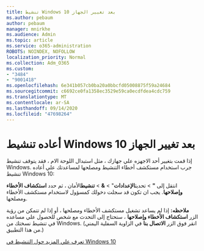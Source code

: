 ```yaml
---
title: تنشيط Windows 10 بعد تغيير الجهاز
ms.author: pebaum
author: pebaum
manager: mnirkhe
ms.audience: Admin
ms.topic: article
ms.service: o365-administration
ROBOTS: NOINDEX, NOFOLLOW
localization_priority: Normal
ms.collection: Adm_O365
ms.custom:
- "3484"
- "9001418"
ms.openlocfilehash: 6e341b057cb0ba20a0bbcfd05008875f59a24684
ms.sourcegitcommit: c6692ce0fa1358ec3529e59ca0ecdfdea4cdc759
ms.translationtype: MT
ms.contentlocale: ar-SA
ms.lasthandoff: 09/14/2020
ms.locfileid: "47698264"
---
```

# <a name="reactivating-windows-10-after-a-hardware-change"></a>أعاده تنشيط Windows 10 بعد تغيير الجهاز

إذا قمت بتغيير أحد الاجهزه علي جهازك ، مثل استبدال اللوحة الام ، فقد يتوقف تنشيط Windows. جرب استخدام مستكشف أخطاء التنشيط ومصلحها لمساعدتك علي أعاده تنشيط Windows 10:

انتقل إلى **"**  >  تحديث**الإعدادات**"  >  **&**  >  **تنشيط**الأمان ، ثم حدد **استكشاف الأخطاء وإصلاحها**. يجب ان تكون قد سجلت دخولك كمسؤول لاستخدام مستكشف الأخطاء ومصلحها.

**ملاحظه:** إذا لم يساعد تشغيل مستكشف الأخطاء ومصلحها ، أو إذا لم تتمكن من رؤية الزر **استكشاف الأخطاء وإصلاحها** ، ستحتاج إلى التحدث مع شخص للحصول علي مساعده في تنشيط نسختك من Windows. (انقر فوق الزر **الاتصال بنا** في الزاوية السفلية اليمني من هذا التطبيق.)

[تعرف علي المزيد حول التنشيط في Windows 10](https://support.microsoft.com/help/12440/windows-10-activate)
